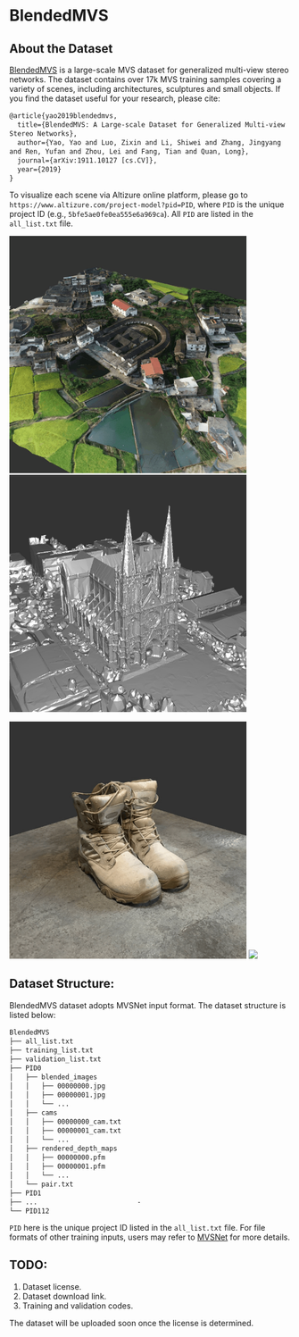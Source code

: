 # BlendedMVS


## About the Dataset
[BlendedMVS](https://arxiv.org/abs/1911.10127) is a large-scale MVS dataset for generalized multi-view stereo networks. The dataset contains over 17k MVS training samples covering a variety of scenes, including architectures, sculptures and small objects. If you find the dataset useful for your research, please cite:
```
@article{yao2019blendedmvs,
  title={BlendedMVS: A Large-scale Dataset for Generalized Multi-view Stereo Networks},
  author={Yao, Yao and Luo, Zixin and Li, Shiwei and Zhang, Jingyang and Ren, Yufan and Zhou, Lei and Fang, Tian and Quan, Long},
  journal={arXiv:1911.10127 [cs.CV]},
  year={2019}
}
```

To visualize each scene via Altizure online platform, please go to ``https://www.altizure.com/project-model?pid=PID``, where ``PID`` is the unique project ID (e.g., ``5bfe5ae0fe0ea555e6a969ca``). All ``PID`` are listed in the ``all_list.txt`` file.

<a href="https://www.altizure.com/project-model?pid=5bfe5ae0fe0ea555e6a969ca"><img src="doc/cover0.gif" width="425"></a> <a href="https://www.altizure.com/project-model?pid=58eaf1513353456af3a1682a"><img src="doc/cover1.gif" width="425"></a>

<a href="https://www.altizure.com/project-model?pid=5c34529873a8df509ae57b58"><img src="doc/cover2.gif" width="425"></a> <a href="https://www.altizure.com/project-model?pid=57f8d9bbe73f6760f10e916a"><img src="doc/cover3.gif" width="425"></a>


## Dataset Structure:

BlendedMVS dataset adopts MVSNet input format. The dataset structure is listed below:
 
```
BlendedMVS                      
├── all_list.txt                
├── training_list.txt           
├── validation_list.txt          
├── PID0                        
│   ├── blended_images          
│   │	├── 00000000.jpg        
│   │	├── 00000001.jpg        
│   │	└── ...                 
│   ├── cams                    
│   │  	├── 00000000_cam.txt    
│   │  	├── 00000001_cam.txt    
│   │  	└── ...                 
│   ├── rendered_depth_maps     
│   │  	├── 00000000.pfm        
│   │  	├── 00000001.pfm        
│   │  	└── ...                 
│   └── pair.txt                    
├── PID1                        
├── ...                         -
└── PID112                      
```

``PID`` here is the unique project ID listed in the ``all_list.txt`` file. For file formats of other training inputs, users may refer to [MVSNet](https://github.com/YoYo000/MVSNet) for more details. 


## TODO: 
1. Dataset license.
2. Dataset download link.
3. Training and validation codes.

The dataset will be uploaded soon once the license is determined.
